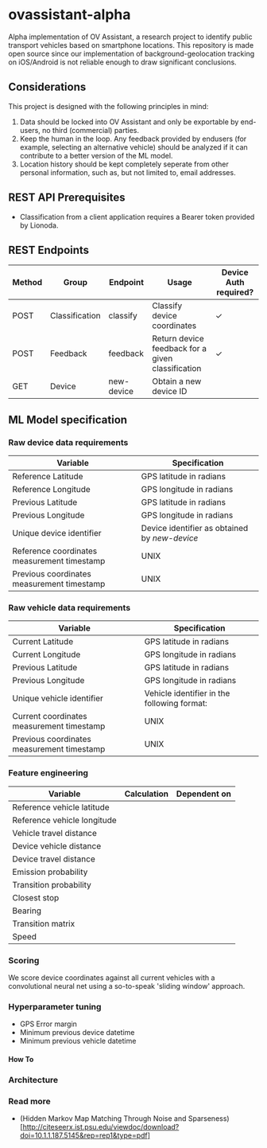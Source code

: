 # ovassistant-alpha
Alpha implementation of OV Assistant, a research project to identify public transport vehicles based on smartphone locations. This repository is made open source since our implementation of background-geolocation tracking on iOS/Android is not reliable enough to draw significant conclusions. 

## Considerations
This project is designed with the following principles in mind:

1) Data should be locked into OV Assistant and only be exportable by end-users, no third (commercial) parties. 
2) Keep the human in the loop. Any feedback provided by endusers (for example, selecting an alternative vehicle) should be analyzed if it can contribute to a better version of the ML model. 
3) Location history should be kept completely seperate from other personal information, such as, but not limited to, email addresses.

## REST API Prerequisites

- Classification from a client application requires a Bearer token provided by Lionoda.

## REST Endpoints 

|Method|Group|Endpoint|Usage|Device Auth required?|
|------|-----|--------|-----|-------------------|
|POST|Classification|classify|Classify device coordinates|✓|
|POST|Feedback|feedback|Return device feedback for a given classification|✓|
|GET|Device|new-device|Obtain a new device ID|

## ML Model specification

### Raw device data requirements
| Variable | Specification | 
|----------|---------------|
|Reference Latitude|GPS latitude in radians|
|Reference Longitude|GPS longitude in radians|
|Previous Latitude|GPS latitude in radians|
|Previous Longitude|GPS longitude in radians|
|Unique device identifier|Device identifier as obtained by *new-device*|
|Reference coordinates measurement timestamp| UNIX |
|Previous coordinates measurement timestamp| UNIX |


### Raw vehicle data requirements
| Variable | Specification | 
|----------|---------------|
|Current Latitude|GPS latitude in radians|
|Current Longitude|GPS longitude in radians|
|Previous Latitude|GPS latitude in radians|
|Previous Longitude|GPS longitude in radians|
|Unique vehicle identifier|Vehicle identifier in the following format:|
|Current coordinates measurement timestamp| UNIX |
|Previous coordinates measurement timestamp| UNIX |



### Feature engineering

| Variable | Calculation | Dependent on |
|----------|-------------|--------------|
|Reference vehicle latitude|||
|Reference vehicle longitude|||
|Vehicle travel distance|||
|Device vehicle distance|||
|Device travel distance|             |              |
|Emission probability|||
|Transition probability|||
|Closest stop|||
|Bearing|||
|Transition matrix|||
|Speed|||

### Scoring
We score device coordinates against all current vehicles with a convolutional neural net using a so-to-speak 'sliding window' approach. 

### Hyperparameter tuning
- GPS Error margin
- Minimum previous device datetime 
- Minimum previous vehicle datetime

#### How To

### Architecture

### Read more
- (Hidden Markov Map Matching Through Noise and Sparseness)[http://citeseerx.ist.psu.edu/viewdoc/download?doi=10.1.1.187.5145&rep=rep1&type=pdf]
